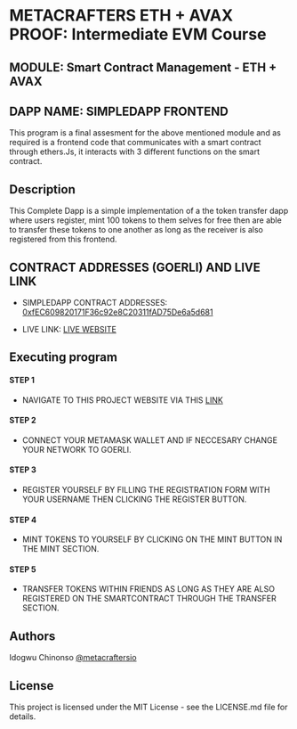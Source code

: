 # METACRAFTERS ETH + AVAX PROOF: Intermediate EVM Course
## MODULE: Smart Contract Management - ETH + AVAX
## DAPP NAME: SIMPLEDAPP FRONTEND

This program is a final assesment for the above mentioned module and as required is a frontend code that communicates with a smart contract through ethers.Js, it interacts with 3 different functions on the smart contract.


## Description
This Complete Dapp is a simple implementation of a the token transfer dapp where users register, mint 100 tokens to them selves for free then are able to transfer these tokens to one another as long as the receiver is also registered from this frontend.


## CONTRACT ADDRESSES (GOERLI) AND LIVE LINK
- SIMPLEDAPP CONTRACT ADDRESSES: [0xfEC609820171F36c92e8C20311fAD75De6a5d681](https://goerli.etherscan.io/address/0xfec609820171f36c92e8c20311fad75de6a5d681)

- LIVE LINK: [LIVE WEBSITE](https://metacrafters-avax-mod-1-task-2.vercel.app/)


## Executing program
#### STEP 1
- NAVIGATE TO THIS PROJECT WEBSITE VIA THIS [LINK](https://metacrafters-avax-mod-1-task-2.vercel.app/)

#### STEP 2
- CONNECT YOUR METAMASK WALLET AND IF NECCESARY CHANGE YOUR NETWORK TO GOERLI.

#### STEP 3
- REGISTER YOURSELF BY FILLING THE REGISTRATION FORM WITH YOUR USERNAME THEN CLICKING THE REGISTER BUTTON.

#### STEP 4
- MINT TOKENS TO YOURSELF BY CLICKING ON THE MINT BUTTON IN THE MINT SECTION.

#### STEP 5
- TRANSFER TOKENS WITHIN FRIENDS AS LONG AS THEY ARE ALSO REGISTERED ON THE SMARTCONTRACT THROUGH THE TRANSFER SECTION.


## Authors
Idogwu Chinonso
[@metacraftersio](https://twitter.com/ChinonsoIdogwu)


## License
This project is licensed under the MIT License - see the LICENSE.md file for details.